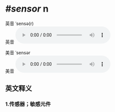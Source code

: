 # ***\#sensor*** n
英音 ˈsensə(r)  
英音
<audio src="./media/sensor1_AAC.aac" controls="controls"></audio>

美音 ˈsensər  
美音
<audio src="./media/sensor1_AAC.aac" controls="controls"></audio>



  

英文释义
---
### 1.**传感器；敏感元件**  


